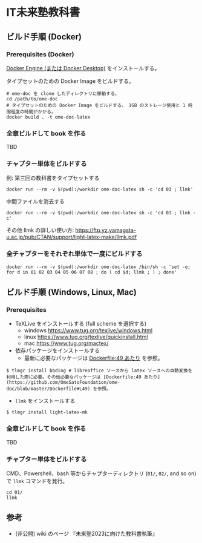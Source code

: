 # IT未来塾教科書

## ビルド手順 (Docker)
### Prerequisites (Docker)

[Docker Engine (または Docker Desktop)](https://docs.docker.com/engine/install/) をインストールする。

タイプセットのための Docker Image をビルドする。

```
# ome-doc を clone したディレクトリに移動する。
cd /path/to/ome-doc
# タイプセットのための Docker Image をビルドする。 1GB のストレージ使用と 1 時間程度の時間がかかる。
docker build . -t ome-doc-latex
```

### 全章ビルドして book を作る
TBD

### チャプター単体をビルドする
例: 第三回の教科書をタイプセットする

```
docker run --rm -v $(pwd):/workdir ome-doc-latex sh -c 'cd 03 ; llmk'
```

中間ファイルを消去する

```
docker run --rm -v $(pwd):/workdir ome-doc-latex sh -c 'cd 03 ; llmk -c'
```

その他 llmk の詳しい使い方: https://ftp.yz.yamagata-u.ac.jp/pub/CTAN/support/light-latex-make/llmk.pdf

### 全チャプターをそれぞれ単体で一度にビルドする
```
docker run --rm -v $(pwd):/workdir ome-doc-latex /bin/sh -c 'set -e; for d in 01 02 03 04 05 06 07 08 ; do ( cd $d; llmk ; ) ; done'
```

## ビルド手順 (Windows, Linux, Mac)
### Prerequisites
- TeXLive をインストールする (full scheme を選択する)
    - windows https://www.tug.org/texlive/windows.html
    - linux https://www.tug.org/texlive/quickinstall.html
    - mac https://www.tug.org/mactex/
- 依存パッケージをインストールする
    - 最新に必要なパッケージは  [Dockerfile:49 あたり](https://github.com/OmeSatoFoundation/ome-doc/blob/master/Dockerfile#L49) を参照。

```
$ tlmgr install bbding # libreoffice ソースから latex ソースへの自動変換を利用した際に必要。その他必要なパッケージは [Dockerfile:49 あたり](https://github.com/OmeSatoFoundation/ome-doc/blob/master/Dockerfile#L49) を参照。
```

- `llmk` をインストールする

```
$ tlmgr install light-latex-mk
```

### 全章ビルドして book を作る
TBD

### チャプター単体をビルドする
CMD、Powershell、bash 等からチャプターディレクトリ (`01/`, `02/`, and so on) で `llmk` コマンドを発行。

```
cd 01/
llmk
```

## 参考
- (非公開) wiki のページ 『未来塾2023に向けた教科書執筆』
